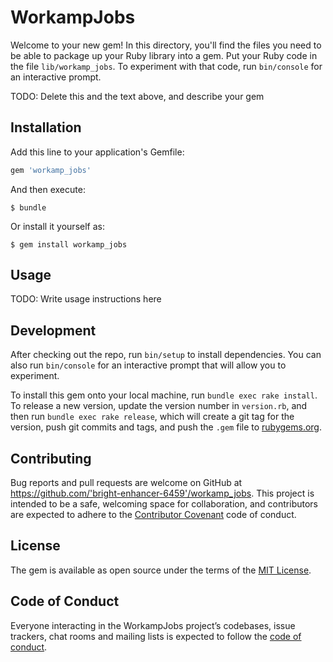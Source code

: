 # WorkampJobs

Welcome to your new gem! In this directory, you'll find the files you need to be able to package up your Ruby library into a gem. Put your Ruby code in the file `lib/workamp_jobs`. To experiment with that code, run `bin/console` for an interactive prompt.

TODO: Delete this and the text above, and describe your gem

## Installation

Add this line to your application's Gemfile:

```ruby
gem 'workamp_jobs'
```

And then execute:

    $ bundle

Or install it yourself as:

    $ gem install workamp_jobs

## Usage

TODO: Write usage instructions here

## Development

After checking out the repo, run `bin/setup` to install dependencies. You can also run `bin/console` for an interactive prompt that will allow you to experiment.

To install this gem onto your local machine, run `bundle exec rake install`. To release a new version, update the version number in `version.rb`, and then run `bundle exec rake release`, which will create a git tag for the version, push git commits and tags, and push the `.gem` file to [rubygems.org](https://rubygems.org).

## Contributing

Bug reports and pull requests are welcome on GitHub at https://github.com/'bright-enhancer-6459'/workamp_jobs. This project is intended to be a safe, welcoming space for collaboration, and contributors are expected to adhere to the [Contributor Covenant](http://contributor-covenant.org) code of conduct.

## License

The gem is available as open source under the terms of the [MIT License](https://opensource.org/licenses/MIT).

## Code of Conduct

Everyone interacting in the WorkampJobs project’s codebases, issue trackers, chat rooms and mailing lists is expected to follow the [code of conduct](https://github.com/'bright-enhancer-6459'/workamp_jobs/blob/master/CODE_OF_CONDUCT.md).
